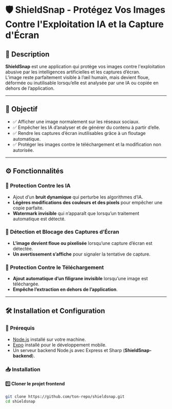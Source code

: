 # 🛡️ ShieldSnap - Protégez Vos Images Contre l'Exploitation IA et la Capture d'Écran

## 📌 Description
**ShieldSnap** est une application qui protège vos images contre l'exploitation abusive par les intelligences artificielles et les captures d’écran.  
L’image reste parfaitement visible à l’œil humain, mais devient floue, déformée ou inutilisable lorsqu’elle est analysée par une IA ou copiée en dehors de l’application.

---

## 🎯 **Objectif**
- ✅ Afficher une image normalement sur les réseaux sociaux.
- ✅ Empêcher les IA d’analyser et de générer du contenu à partir d’elle.
- ✅ Rendre les captures d’écran inutilisables grâce à un floutage automatique.
- ✅ Protéger les images contre le téléchargement et la modification non autorisée.

---

## ⚙️ **Fonctionnalités**
### 🔹 **Protection Contre les IA**
- Ajout d’un **bruit dynamique** qui perturbe les algorithmes d’IA.  
- **Légères modifications des couleurs et des pixels** pour empêcher une copie parfaite.  
- **Watermark invisible** qui n’apparaît que lorsqu’un traitement automatique est détecté.

### 🔹 **Détection et Blocage des Captures d’Écran**
- **L’image devient floue ou pixelisée** lorsqu’une capture d’écran est détectée.  
- **Un avertissement s’affiche** pour signaler la tentative de capture.  

### 🔹 **Protection Contre le Téléchargement**
- **Ajout automatique d’un filigrane invisible** lorsqu’une image est téléchargée.  
- **Empêche l’extraction en dehors de l’application**.  

---

## 🛠️ **Installation et Configuration**

### 📌 **Prérequis**
- [Node.js](https://nodejs.org/) installé sur votre machine.
- [Expo](https://expo.dev/) installé pour le développement mobile.  
- Un serveur backend Node.js avec Express et Sharp (**ShieldSnap-backend**).

### 📥 **Installation**
#### 1️⃣ **Cloner le projet frontend**
```bash
git clone https://github.com/ton-repo/shieldsnap.git
cd shieldsnap
